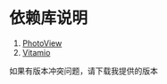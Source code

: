 依赖库说明
======

1. [PhotoView](https://github.com/chrisbanes/PhotoView "")
2. [Vitamio](https://github.com/yixia/VitamioBundle "")

如果有版本冲突问题，请下载我提供的版本